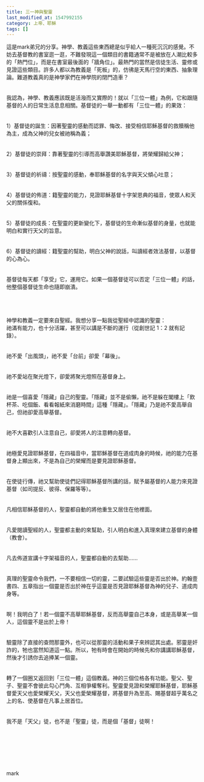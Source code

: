 ```yaml
---
title: 三一神與聖靈
last_modified_at: 1547992155
category: 上帝、耶穌
tags: []
---
```


<p>這是mark弟兄的分享。<!--more-->神學、教義這些東西總是似乎給人一種死沉沉的感覺。不妨去基督教的書室逛一逛，不難發現這一個類目的書籍通常不是被放在人潮比較多的「熱門位」，而是在書室最後面的「牆角位」。最熱門的當然是信徒生活、靈修或見證這些類目。許多人都以為教義是「死板」的，仿彿是天馬行空的東西、抽象理論。難道教義真的是神學家們在神學院的閉門造車？<br/><br/><br/>我認為，神學、教義應該既是活潑而又實際的！就以「三位一體」為例，它和跟隨基督的人的日常生活息息相關。基督徒的一舉一動都有「三位一體」的果效：<br/><br/><br/>1）基督徒的誕生：因著聖靈的感動而認罪、悔改、接受相信耶穌基督的救贖稱他為主，成為父神的兒女被祂稱為義；<br/><br/><br/>2）基督徒的崇拜：靠著聖靈的引導而高舉讚美耶穌基督，將榮耀歸給父神；<br/><br/><br/>3）基督徒的祈禱：按聖靈的感動，奉耶穌基督的名字與天父傾心吐意；<br/><br/><br/>4）基督徒的佈道：籍聖靈的能力，見證耶穌基督十字架恩典的福音，使眾人和天父的關係復和。<br/><br/><br/>5）基督徒的成長：在聖靈的更新變化下，基督徒的生命漸似基督的身量，也就能明白和實行天父的旨意。<br/><br/><br/>6）基督徒的讀經：籍聖靈的幫助，明白父神的說話，叫讀經者效法基督，以基督的心為心。<br/><br/><br/>基督徒每天都「享受」它，運用它。如果一個基督徒可以否定「三位一體」的話，他整個基督徒生命也隨即崩潰。<br/><br/><br/><br/><br/>神學和教義一定要來自聖經。我想分享一點我從聖經中認識的聖靈：<br/>祂滿有能力，也十分活躍，甚至可以講是不斷的運行（從創世記 1：2 就有記錄）。<br/><br/><br/>祂不愛「出風頭」，祂不愛「台前」卻愛「幕後」。<br/><br/><br/>祂不愛站在聚光燈下，卻愛將聚光燈照在基督身上。<br/><br/><br/>祂是一個喜愛「隱藏」自己的聖靈。「隱藏」並不是偷懶，祂不是躲在閣樓上「飲杯茶、吃個飯、看看報紙來消磨時間」這種「隱藏」。「隱藏」乃是祂不愛高舉自己，但祂卻愛高舉基督。<br/><br/><br/>祂不大喜歡引人注意自己，卻愛將人的注意轉向基督。<br/><br/><br/>祂極愛見證耶穌基督，在四福音中，當耶穌基督在道成肉身的時候，祂的能力在基督身上顯出來，不是為自己的榮耀而是要見證耶穌基督。<br/><br/><br/>在使徒行傳，祂又幫助使徒們記得耶穌基督所講的話，賦予屬基督的人能力來見證基督（如司提反、彼得、保羅等等）。<br/><br/><br/>凡相信耶穌基督的人，聖靈都自動的將他重生又居住在他裡面。<br/><br/><br/>凡愛閱讀聖經的人，聖靈都主動的來幫助，引人明白和進入真理來建立基督的身體（教會）。<br/><br/><br/>凡去佈道宣講十字架福音的人，聖靈都自動的去幫助……<br/><br/><br/>真理的聖靈命令我們，一不要相信一切的靈，二要試驗這些靈是否出於神。約翰壹書四、五章指出一個靈是否出於神在乎這靈是否見證耶穌基督為神的兒子、道成肉身等。<br/><br/><br/>啊！我明白了！若一個靈不高舉耶穌基督，反而高舉靈自己本身，或是高舉某一個人，這個靈不是出於上帝！<br/><br/><br/>驗靈除了直接的查問那靈外，也可以從那靈的活動和果子來辨認其出處。邪靈是奸詐的，牠也當然知道這一點。所以，牠有時會在開始的時候先和你講講耶穌基督，然後才引誘你去追捧某一個靈。<br/><br/><br/>轉了一個圈又返回到「三位一體」這個教義。神的三個位格各有功能。聖父、聖子、聖靈不會彼此勾心鬥角、互相爭權奪利。聖靈愛見證和榮耀耶穌基督，耶穌基督愛天父也愛榮耀天父，天父也愛榮耀基督，將基督升為至高、賜基督超乎萬名之上的名、使基督在凡事上居首位。<br/><br/><br/>我不是「天父」徒，也不是「聖靈」徒，而是個「基督」徒啊！<br/><br/><br/><br/><br/><br/><br/><br/>mark<br/><br/><br/><br/><br/></p>